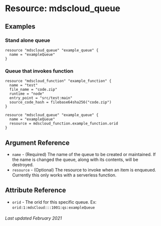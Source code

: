 # Resource: mdscloud_queue

## Examples

### Stand alone queue

```hcl
resource "mdscloud_queue" "example_queue" {
  name = "exampleQueue"
}
```

### Queue that invokes function

```hcl
resource "mdscloud_function" "example_function" {
  name = "test"
  file_name = "code.zip"
  runtime = "node"
  entry_point = "src/test:main"
  source_code_hash = filebase64sha256("code.zip")
}

resource "mdscloud_queue" "example_queue" {
  name = "exampleQueue"
  resource = mdscloud_function.example_function.orid
}
```

## Argument Reference

* `name` - (Required) The name of the queue to be created or maintained. If the
  name is changed the queue, along with its contents, will be destroyed.
* `resource` - (Optional) The resource to invoke when an item is enqueued.
  Currently this only works with a serverless function.

## Attribute Reference

* `orid` - The orid for this specific queue. Ex: `orid:1:mdsCloud:::1001:qs:exampleQueue`

###### Last updated February 2021
